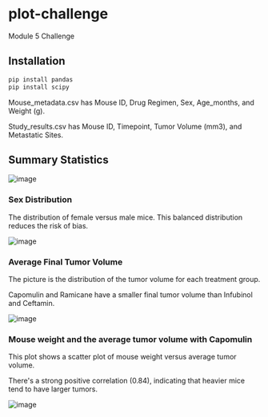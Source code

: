# plot-challenge
Module 5 Challenge

## Installation
```bash
pip install pandas
pip install scipy
```

Mouse_metadata.csv has Mouse ID,	Drug Regimen,	Sex,	Age_months,	and Weight (g). 

Study_results.csv has Mouse ID,	Timepoint,	Tumor Volume (mm3),	and Metastatic Sites.

## Summary Statistics
![image](https://github.com/wemlaztdj/plot-challenge/assets/19890554/fa53776d-88d7-40d6-bb33-c6fe47718ddc)

### Sex Distribution
The distribution of female versus male mice. This balanced distribution reduces the risk of bias.

![image](https://github.com/wemlaztdj/plot-challenge/assets/19890554/2e97dde7-7a77-47a6-a2f6-a22d13943b05)

### Average Final Tumor Volume
The picture is the distribution of the tumor volume for each treatment group.

Capomulin and Ramicane have a smaller final tumor volume than Infubinol and Ceftamin.

![image](https://github.com/wemlaztdj/plot-challenge/assets/19890554/7d7826fe-5f9e-418e-a819-8bf1f35de8b6)

### Mouse weight and the average tumor volume with Capomulin
This plot shows a scatter plot of mouse weight versus average tumor volume. 

There's a strong positive correlation (0.84), indicating that heavier mice tend to have larger tumors.

![image](https://github.com/wemlaztdj/plot-challenge/assets/19890554/da9446f6-df48-4de1-9389-b203a9189a81)
